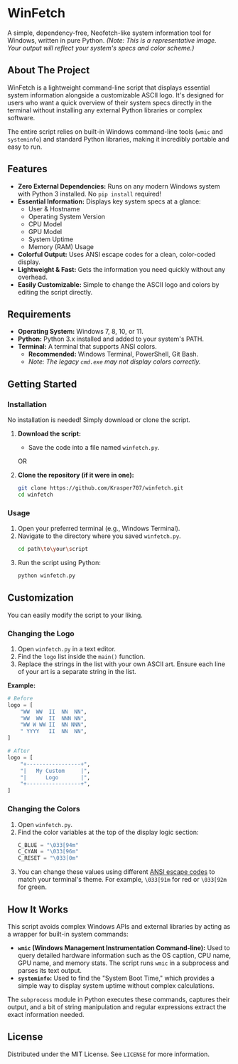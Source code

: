 # WinFetch

A simple, dependency-free, Neofetch-like system information tool for Windows, written in pure Python.
_(Note: This is a representative image. Your output will reflect your system's specs and color scheme.)_

## About The Project

WinFetch is a lightweight command-line script that displays essential system information alongside a customizable ASCII logo. It's designed for users who want a quick overview of their system specs directly in the terminal without installing any external Python libraries or complex software.

The entire script relies on built-in Windows command-line tools (`wmic` and `systeminfo`) and standard Python libraries, making it incredibly portable and easy to run.

## Features

- **Zero External Dependencies:** Runs on any modern Windows system with Python 3 installed. No `pip install` required!
- **Essential Information:** Displays key system specs at a glance:
  - User & Hostname
  - Operating System Version
  - CPU Model
  - GPU Model
  - System Uptime
  - Memory (RAM) Usage
- **Colorful Output:** Uses ANSI escape codes for a clean, color-coded display.
- **Lightweight & Fast:** Gets the information you need quickly without any overhead.
- **Easily Customizable:** Simple to change the ASCII logo and colors by editing the script directly.

## Requirements

- **Operating System:** Windows 7, 8, 10, or 11.
- **Python:** Python 3.x installed and added to your system's PATH.
- **Terminal:** A terminal that supports ANSI colors.
  - **Recommended:** Windows Terminal, PowerShell, Git Bash.
  - _Note: The legacy `cmd.exe` may not display colors correctly._

## Getting Started

### Installation

No installation is needed! Simply download or clone the script.

1.  **Download the script:**

    - Save the code into a file named `winfetch.py`.

    OR

2.  **Clone the repository (if it were in one):**
    ```bash
    git clone https://github.com/Krasper707/winfetch.git
    cd winfetch
    ```

### Usage

1.  Open your preferred terminal (e.g., Windows Terminal).
2.  Navigate to the directory where you saved `winfetch.py`.
    ```bash
    cd path\to\your\script
    ```
3.  Run the script using Python:
    ```bash
    python winfetch.py
    ```

## Customization

You can easily modify the script to your liking.

### Changing the Logo

1.  Open `winfetch.py` in a text editor.
2.  Find the `logo` list inside the `main()` function.
3.  Replace the strings in the list with your own ASCII art. Ensure each line of your art is a separate string in the list.

**Example:**

```python
# Before
logo = [
    "WW  WW  II  NN  NN",
    "WW  WW  II  NNN NN",
    "WW W WW II  NN NNN",
    " YYYY   II  NN  NN",
]

# After
logo = [
    "+-----------------+",
    "|   My Custom     |",
    "|      Logo       |",
    "+-----------------+",
]
```

### Changing the Colors

1.  Open `winfetch.py`.
2.  Find the color variables at the top of the display logic section:
    ```python
    C_BLUE = "\033[94m"
    C_CYAN = "\033[96m"
    C_RESET = "\033[0m"
    ```
3.  You can change these values using different [ANSI escape codes](https://gist.github.com/fnky/458719343aabd01cfb17a3a4f7296797) to match your terminal's theme. For example, `\033[91m` for red or `\033[92m` for green.

## How It Works

This script avoids complex Windows APIs and external libraries by acting as a wrapper for built-in system commands:

- **`wmic` (Windows Management Instrumentation Command-line):** Used to query detailed hardware information such as the OS caption, CPU name, GPU name, and memory stats. The script runs `wmic` in a subprocess and parses its text output.
- **`systeminfo`:** Used to find the "System Boot Time," which provides a simple way to display system uptime without complex calculations.

The `subprocess` module in Python executes these commands, captures their output, and a bit of string manipulation and regular expressions extract the exact information needed.

## License

Distributed under the MIT License. See `LICENSE` for more information.
